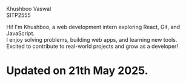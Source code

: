 Khushboo Vaswal  
SITP2555  

Hi! I'm Khushboo, a web development intern exploring React, Git, and JavaScript.  
I enjoy solving problems, building web apps, and learning new tools.  
Excited to contribute to real-world projects and grow as a developer!


# Updated on 21th May 2025.